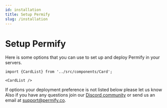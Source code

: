 ```yaml
---
id: installation
title: Setup Permify
slug: /installation
---
```


# Setup Permify

Here is some options that you can use to set up and deploy Permify in your servers.

```mdx-code-block
import {CardList} from '../src/components/Card';

<CardList />
```

If options your deployment preference is not listed below please let us know Also if you have any questions join our [Discord community](https://discord.gg/MJbUjwskdH) or send us an email at support@permify.co.